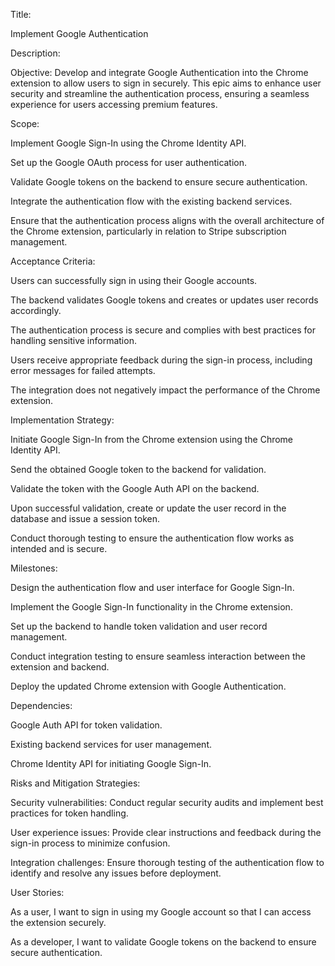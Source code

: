 Title: 

Implement Google Authentication

Description:

Objective:
Develop and integrate Google Authentication into the Chrome extension to allow users to sign in securely. This epic aims to enhance user security and streamline the authentication process, ensuring a seamless experience for users accessing premium features.

Scope:

Implement Google Sign-In using the Chrome Identity API.

Set up the Google OAuth process for user authentication.

Validate Google tokens on the backend to ensure secure authentication.

Integrate the authentication flow with the existing backend services.

Ensure that the authentication process aligns with the overall architecture of the Chrome extension, particularly in relation to Stripe subscription management.

Acceptance Criteria:

Users can successfully sign in using their Google accounts.

The backend validates Google tokens and creates or updates user records accordingly.

The authentication process is secure and complies with best practices for handling sensitive information.

Users receive appropriate feedback during the sign-in process, including error messages for failed attempts.

The integration does not negatively impact the performance of the Chrome extension.

Implementation Strategy:

Initiate Google Sign-In from the Chrome extension using the Chrome Identity API.

Send the obtained Google token to the backend for validation.

Validate the token with the Google Auth API on the backend.

Upon successful validation, create or update the user record in the database and issue a session token.

Conduct thorough testing to ensure the authentication flow works as intended and is secure.

Milestones:

Design the authentication flow and user interface for Google Sign-In.

Implement the Google Sign-In functionality in the Chrome extension.

Set up the backend to handle token validation and user record management.

Conduct integration testing to ensure seamless interaction between the extension and backend.

Deploy the updated Chrome extension with Google Authentication.

Dependencies:

Google Auth API for token validation.

Existing backend services for user management.

Chrome Identity API for initiating Google Sign-In.

Risks and Mitigation Strategies:

Security vulnerabilities: Conduct regular security audits and implement best practices for token handling.

User experience issues: Provide clear instructions and feedback during the sign-in process to minimize confusion.

Integration challenges: Ensure thorough testing of the authentication flow to identify and resolve any issues before deployment.

User Stories:

As a user, I want to sign in using my Google account so that I can access the extension securely.

As a developer, I want to validate Google tokens on the backend to ensure secure authentication.